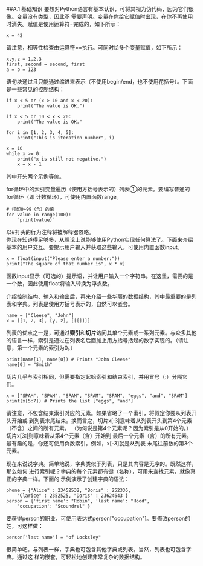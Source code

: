 ##A.1 基础知识
要想对Python语言有基本认识，可将其视为伪代码，因为它们很像。变量没有类型，因此不
需要声明。变量在你给它赋值时出现，在你不再使用时消失。赋值是使用运算符=完成的，如下所示：  

	x = 42
请注意，相等性检查由运算符==执行。可同时给多个变量赋值，如下所示：  

	x,y,z = 1,2,3
	first, second = second, first 
	a = b = 123
语句块通过且只能通过缩进来表示（不使用begin/end，也不使用花括号）。下面是一些常见的控制结构：  

	if x < 5 or (x > 10 and x < 20):
 		print("The value is OK.")  

	if x < 5 or 10 < x < 20:
 		print("The value is OK." 

	for i in [1, 2, 3, 4, 5]:
 		print("This is iteration number", i)

	x = 10
	while x >= 0:
		print("x is still not negative.")
 		x = x - 1
其中开头两个示例等价。

for循环中的索引变量遍历（使用方括号表示的）列表①的元素。要编写普通的for循环（即
计数循环），可使用内置函数range。

	# 打印0~99（含）的值
	for value in range(100):
 		`print(value)`
以#打头的行为注释将被解释器忽略。  
你现在知道得足够多，从理论上说能够使用Python实现任何算法了。下面来介绍基本的用户交互。要提示用户输入并获取这些输入，可使用内置函数input。  

	x = float(input("Please enter a number:"))
	print("The square of that number is", x * x)

函数input显示（可选的）提示语，并让用户输入一个字符串。在这里，需要的是一个数，因此使用float将输入转换为浮点数。  

介绍控制结构、输入和输出后，再来介绍一些华丽的数据结构，其中最重要的是列表和字典。列表是使用方括号表示的，自然可以嵌套。

	name = ["Cleese", "John"]
	x = [[1, 2, 3], [y, z], [[[]]]]
列表的优点之一是，可通过**索引**和**切片**访问其单个元素或一系列元素。与众多其他的语言一样，索引是通过在列表名后面加上用方括号括起的数字实现的。（请注意，第一个元素的索引为0。）

	print(name[1], name[0]) # Prints "John Cleese"
	name[0] = "Smith"
切片几乎与索引相同，但需要指定起始索引和结束索引，并用冒号（:）分隔它们。

	x = ["SPAM", "SPAM", "SPAM", "SPAM", "SPAM", "eggs", "and", "SPAM"]
	print(x[5:7]) # Prints the list ["eggs", "and"] 

请注意，不包含结束索引对应的元素。如果省略了一个索引，将假定你要从列表开头开始或
到列表末尾结束。换而言之，切片x[:3]意味着从列表开头到第4个元素（不含）之间的所有元素。
（为何说是第4个元素呢？因为索引是从0开始的。）切片x[3:]则意味着从第4个元素（含）开始到
最后一个元素（含）的所有元素。最有趣的是，你还可使用负数索引。例如，x[-3]就是从列表
末尾往前数的第3个元素。  

现在来说说字典。简单地说，字典类似于列表，只是其内容是无序的。既然这样，那么如何
进行索引呢？字典的每个元素都有键（名称），可用来查找元素，就像真正的字典一样。下面的
示例演示了创建字典的语法：

	phone = {"Alice" : 23452532, "Boris" : 252336,
 		"Clarice" : 2352525, "Doris" : 23624643 }
	person = {'first name': "Robin", 'last name': "Hood",
 		'occupation': "Scoundrel" } 
要获得person的职业，可使用表达式person["occupation"]。要修改person的姓，可这样做：

	person['last name'] = "of Locksley"
很简单吧。与列表一样，字典也可包含其他字典或列表。当然，列表也可包含字典。通过这
样的嵌套，可轻松地创建非常复杂的数据结构。



